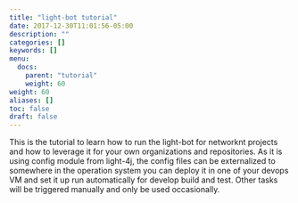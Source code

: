 ```yaml
---
title: "light-bot tutorial"
date: 2017-12-30T11:01:56-05:00
description: ""
categories: []
keywords: []
menu:
  docs:
    parent: "tutorial"
    weight: 60
weight: 60
aliases: []
toc: false
draft: false
---
```


This is the tutorial to learn how to run the light-bot for networknt projects and how
to leverage it for your own organizations and repositories. As it is using config module
from light-4j, the config files can be externalized to somewhere in the operation system
you can deploy it in one of your devops VM and set it up run automatically for develop build
and test. Other tasks will be triggered manually and only be used occasionally.

 